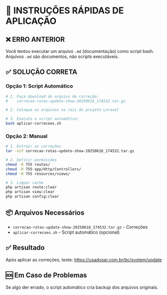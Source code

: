 # 🚀 INSTRUÇÕES RÁPIDAS DE APLICAÇÃO

## ❌ ERRO ANTERIOR
Você tentou executar um arquivo `.md` (documentação) como script bash.
Arquivos `.md` são documentos, não scripts executáveis.

## ✅ SOLUÇÃO CORRETA

### Opção 1: Script Automático
```bash
# 1. Faça download do arquivo de correção:
#    correcao-rotas-update-show-20250618_174532.tar.gz

# 2. Coloque os arquivos na raiz do projeto Laravel

# 3. Execute o script automático:
bash aplicar-correcoes.sh
```

### Opção 2: Manual
```bash
# 1. Extrair as correções
tar -xzf correcao-rotas-update-show-20250618_174532.tar.gz

# 2. Definir permissões
chmod -R 755 routes/
chmod -R 755 app/Http/Controllers/
chmod -R 755 resources/views/

# 3. Limpar cache
php artisan route:clear
php artisan view:clear
php artisan config:clear
```

## 📦 Arquivos Necessários
- `correcao-rotas-update-show-20250618_174532.tar.gz` - Correções
- `aplicar-correcoes.sh` - Script automático (opcional)

## ✅ Resultado
Após aplicar as correções, teste:
https://usadosar.com.br/bc/system/update

## 🆘 Em Caso de Problemas
Se algo der errado, o script automático cria backup dos arquivos originais.
